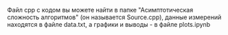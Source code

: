 Файл cpp с кодом вы можете найти в папке "Асимптотическая сложность алгоритмов" (он называется Source.cpp), данные измерений находятся в файле data.txt, а графики и выводы - в файле plots.ipynb
